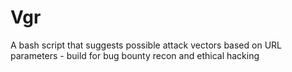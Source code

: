 # Vgr
A bash script that suggests possible attack vectors based on URL parameters - build for bug bounty recon and ethical hacking
